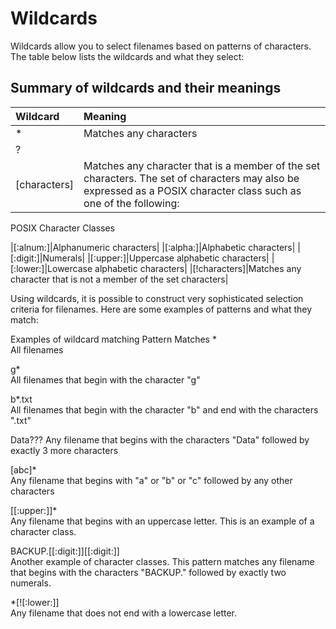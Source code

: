 # Wildcards

Wildcards allow you to select filenames based on patterns of characters. The table below lists the wildcards and what they select:

## Summary of wildcards and their meanings

|Wildcard|Meaning|
|:---|:---|
|*|Matches any characters|
|?||Matches any single character|
|[characters]|Matches any character that is a member of the set characters. The set of characters may also be expressed as a POSIX character class such as one of the following:

POSIX Character Classes

|[:alnum:]|Alphanumeric characters|
|[:alpha:]|Alphabetic characters|
|[:digit:]|Numerals|
|[:upper:]|Uppercase alphabetic characters|
|[:lower:]|Lowercase alphabetic characters|
|[!characters]|Matches any character that is not a member of the set characters|

Using wildcards, it is possible to construct very sophisticated selection criteria for filenames. Here are some examples of patterns and what they match:


Examples of wildcard matching
Pattern	Matches
*	
All filenames

g*	
All filenames that begin with the character "g"

b*.txt	
All filenames that begin with the character "b" and end with the characters ".txt"

Data???	
Any filename that begins with the characters "Data" followed by exactly 3 more characters

[abc]*	
Any filename that begins with "a" or "b" or "c" followed by any other characters

[[:upper:]]*	
Any filename that begins with an uppercase letter. This is an example of a character class.

BACKUP.[[:digit:]][[:digit:]]	
Another example of character classes. This pattern matches any filename that begins with the characters "BACKUP." followed by exactly two numerals.

*[![:lower:]]	
Any filename that does not end with a lowercase letter.
